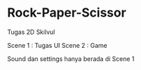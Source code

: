 # Rock-Paper-Scissor
Tugas 2D Skilvul

Scene 1 : Tugas UI
Scene 2 : Game

Sound dan settings hanya berada di Scene 1

